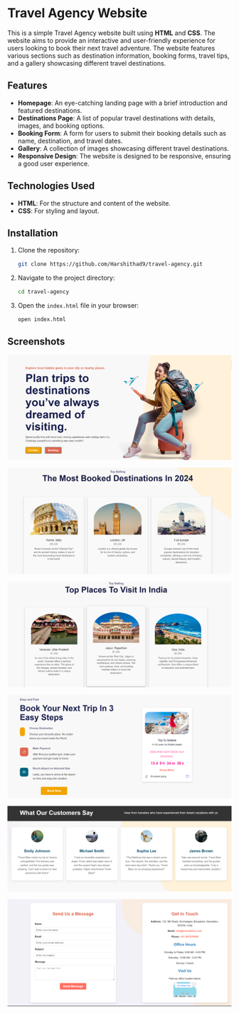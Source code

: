 # Travel Agency Website

This is a simple Travel Agency website built using **HTML** and **CSS**. The website aims to provide an interactive and user-friendly experience for users looking to book their next travel adventure. The website features various sections such as destination information, booking forms, travel tips, and a gallery showcasing different travel destinations.

## Features

- **Homepage**: An eye-catching landing page with a brief introduction and featured destinations.
- **Destinations Page**: A list of popular travel destinations with details, images, and booking options.
- **Booking Form**: A form for users to submit their booking details such as name, destination, and travel dates.
- **Gallery**: A collection of images showcasing different travel destinations.
- **Responsive Design**: The website is designed to be responsive, ensuring a good user experience.

## Technologies Used

- **HTML**: For the structure and content of the website.
- **CSS**: For styling and layout.

## Installation

1. Clone the repository:
    ```bash
    git clone https://github.com/Harshithad9/travel-agency.git
    ```

2. Navigate to the project directory:
    ```bash
    cd travel-agency
    ```

3. Open the `index.html` file in your browser:
    ```bash
    open index.html
    ```

## Screenshots 

![image.alt](https://github.com/Harshithad9/travel-agency/blob/a7e9342ea125a06c2cb2ee08ed0f118d66b19600/Screenshot%202025-01-02%20142430.png)

![image.alt](https://github.com/Harshithad9/travel-agency/blob/421a15de2b320804de00ca81464f21ee2d81167f/Screenshot%202025-01-02%20142446.png)

![image.alt](https://github.com/Harshithad9/travel-agency/blob/a3d3c07aa917cb8b57830f5f3e35b17c232090ed/Screenshot%202025-01-02%20142516.png)

![image.alt](https://github.com/Harshithad9/travel-agency/blob/1db13d6caef06d60fc49c624cd339b5c2d2d501d/Screenshot%202025-01-02%20142529.png)

![image.alt](https://github.com/Harshithad9/travel-agency/blob/6a2231a22eca6e23c8433a849310d8bafeaa47ca/Screenshot%202025-01-02%20142634.png)

![image.alt](https://github.com/Harshithad9/travel-agency/blob/6a2231a22eca6e23c8433a849310d8bafeaa47ca/Screenshot%202025-01-02%20142658.png)



